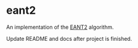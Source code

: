 # eant2
An implementation of the [EANT2](http://www.informatik.uni-kiel.de/inf/Sommer/doc/Publications/nts/SiebelSommer-IJHIS2007.pdf) algorithm.

Update README and docs after project is finished.